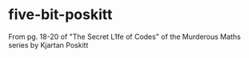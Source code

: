 # five-bit-poskitt
From pg. 18-20 of "The Secret L1fe of Codes" of the Murderous Maths series by Kjartan Poskitt
